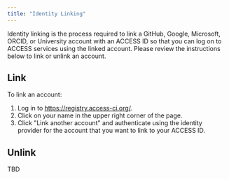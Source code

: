 ```yaml
---
title: "Identity Linking"
---
```


Identity linking is the process required to link a GitHub, Google, Microsoft, ORCID, or University account with an ACCESS ID so that you can log on to ACCESS services using the linked account. Please review the instructions below to link or unlink an account.

## Link

To link an account:
1. Log in to <https://registry.access-ci.org/>.
2. Click on your name in the upper right corner of the page.
3. Click "Link another account" and authenticate using the identity provider for the account that you want to link to your ACCESS ID.

## Unlink

TBD
